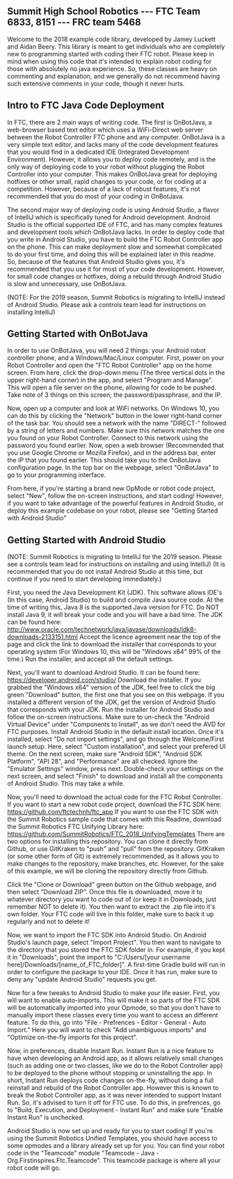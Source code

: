 ## Summit High School Robotics --- FTC Team 6833, 8151 --- FRC team 5468
Welcome to the 2018 example code library, developed by Jamey Luckett and Aidan Beery. 
This library is meant to get individuals who are completely new to programming started with coding their FTC robot. 
Please keep in mind when using this code that it's intended to explain robot coding for those with absolutely no java experience. 
So, these classes are heavy on commenting and explanation, and we generally do not recommend having such extensive comments in your code, though it never hurts. 

## Intro to FTC Java Code Deployment
In FTC, there are 2 main ways of writing code. The first is OnBotJava, a web-browser based text editor which uses a WiFi-Direct web server between the Robot Controller FTC phone and any computer. 
OnBotJava is a very simple text editor, and lacks many of the code development features that you would find in a dedicated IDE (Integrated Development Environment).
However, it allows you to deploy code remotely, and is the only way of deploying code to your robot without plugging the Robot Controller into your computer. 
This makes OnBotJava great for deploying hotfixes or other small, rapid changes to your code, or for coding at a competition. 
However, because of a lack of robust features, it's not recommended that you do most of your coding in OnBotJava.

The second major way of deploying code is using Android Studio, a flavor of IntelliJ which is specifically tuned for Android development. 
Android Studio is the official supported IDE of FTC, and has many complex features and development tools which OnBotJava lacks. 
In order to deploy code that you write in Android Studio, you have to build the FTC Robot Controller app on the phone.
This can make deployment slow and somewhat complicated to do your first time, and doing this will be explained later in this readme. 
So, because of the features that Android Studio gives you, it's recommended that you use it for most of your code development. 
However, for small code changes or hotfixes, doing a rebuild through Android Studio is slow and unnecessary, use OnBotJava.

(NOTE: For the 2019 season, Summit Robotics is migrating to IntelliJ instead of Android Studio. Please ask a controls team lead for instructions on installing IntelliJ)

## Getting Started with OnBotJava
In order to use OnBotJava, you will need 2 things: your Android robot controller phone, and a Windows/Mac/Linux computer.
First, power on your Robot Controller and open the "FTC Robot Controller" app on the home screen.
From here, click the drop-down menu (The three vertical dots in the upper right-hand corner) in the app, and select "Program and Manage".
This will open a file server on the phone, allowing for code to be pushed. Take note of 3 things on this screen; the password/passphrase, and the IP.

Now, open up a computer and look at WiFi networks. On Windows 10, you can do this by clicking the "Network" button in the lower right-hand corner of the task bar.
You should see a network with the name "DIRECT-" followed by a string of letters and numbers. Make sure this network matches the one you found on your Robot Controller.
Connect to this network using the password you found earlier.
Now, open a web browser (Recommended that you use Google Chrome or Mozilla Firefox), and in the address bar, enter the IP that you found earlier.
This should take you to the OnBotJava configuration page. In the top bar on the webpage, select "OnBotJava" to go to your programming interface.

From here, if you're starting a brand new OpMode or robot code project, select "New", follow the on-screen instructions, and start coding!
However, if you want to take advantage of the powerful features in Android Studio, or deploy this example codebase on your robot, please see "Getting Started with Android Studio"

## Getting Started with Android Studio
(NOTE: Summit Robotics is migrating to IntelliJ for the 2019 season. Please see a controls team lead for instructions on installing and using IntelliJ)
(It is recommended that you do not install Android Studio at this time, but continue if you need to start developing immediately.)

First, you need the Java Development Kit (JDK). This software allows IDE's (In this case, Android Studio) to build and compile Java source code.
At the time of writing this, Java 8 is the supported Java version for FTC. Do NOT install Java 9, it will break your code and you will have a bad time.
The JDK can be found here: http://www.oracle.com/technetwork/java/javase/downloads/jdk8-downloads-2133151.html
Accept the licence agreement near the top of the page and click the link to download the installer that corresponds to your operating system (For Windows 10, this will be "Windows x64" 99% of the time.)
Run the installer, and accept all the default settings.

Next, you'll want to download Android Studio. It can be found here: https://developer.android.com/studio/
Download the installer. If you grabbed the "Windows x64" version of the JDK, feel free to click the big green "Download" button, the first one that you see on this webpage.
If you installed a different version of the JDK, get the version of Android Studio that corresponds with your JDK.
Run the installer for Android Studio and follow the on-screen instructions. Make sure to un-check the "Android Virtual Device" under "Components to Install", as we don't need the AVD for FTC purposes.
Install Android Studio in the default install location. Once it's installed, select "Do not import settings", and go through the Welcome/First launch setup.
Here, select "Custom installation", and select your prefered UI theme. On the next screen, make sure "Android SDK", "Android SDK Platform", "API 28", and "Performance" are all checked.
Ignore the "Emulator Settings" window, press next. Double-check your settings on the next screen, and select "Finish" to download and install all the components of Android Studio. This may take a while.

Now, you'll need to download the actual code for the FTC Robot Controller. If you want to start a new robot code project, download the FTC SDK here:
https://github.com/ftctechnh/ftc_app
If you want to use the FTC SDK with the Summit Robotics sample code that comes with this Readme, download the Summit Robotics FTC Unifying Library here:
https://github.com/SummitRobotics/FTC_2018_UnifyingTemplates
There are two options for installing this repository. You can clone it directly from Github, or use GitKraken to "push" and "pull" from the repository.
GitKraken (or some other form of Git) is extremely recommended, as it allows you to make changes to the repository, make branches, etc. However, for the sake of this example, we will be cloning the repository directly from Github.

Click the "Clone or Download" green button on the Github webpage, and then select "Download ZIP". Once this file is downloaded, move it to whatever directory you want to code out of (or keep it in Downloads, just remember NOT to delete it).
You then want to extract the .zip file into it's own folder. Your FTC code will live in this folder, make sure to back it up regularly and not to delete it!

Now, we want to import the FTC SDK into Android Studio. On Android Studio's launch page, select "Import Project".
You then want to navigate to the directory that you stored the FTC SDK folder in. For example, if you kept it in "Downloads", point the import to "C:/Users/[your username here]/Downloads/[name_of_FTC_folder]".
A first-time Gradle build will run in order to configure the package to your IDE. Once it has run, make sure to deny any "update Android Studio" requests you get.

Now for a few tweaks to Android Studio to make your life easier.
First, you will want to enable auto-imports. This will make it so parts of the FTC SDK will be automatically imported into your Opmode, so that you don't have to manually import these classes every time you want to access an different feature.
To do this, go into "File - Prefrences - Editor - General - Auto Import." Here you will want to check "Add unambiguous imports" and "Optimize on-the-fly imports for this project".

Now, in preferences, disable Instant Run. Instant Run is a nice feature to have when developing an Android app, as it allows relatively small changes (such as adding one or two classes, like we do to the Robot Controller app) to be deployed to the phone without stopping or uninstalling the app.
In short, Instant Run deploys code changes on-the-fly, without doing a full reinstall and rebuild of the Robot Controller app.
However this is known to break the Robot Controller app, as it was never intended to support Instant Run. So, it's advised to turn it off for FTC use.
To do this, in prefrences, go to "Build, Execution, and Deployment - Instant Run" and make sure "Enable Instant Run" is unchecked.

Android Studio is now set up and ready for you to start coding! If you're using the Summit Robotics Unified Templates, you should have access to some opmodes and a library already set up for you.
You can find your robot code in the "Teamcode" module "Teamcode - Java - Org.Firstinspires.Ftc.Teamcode". This teamcode package is where all your robot code will go. 
